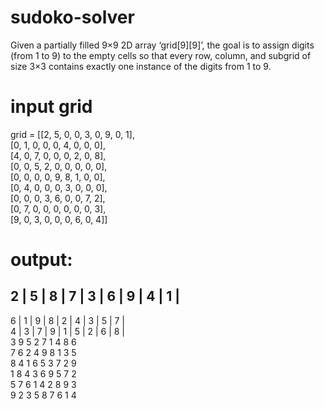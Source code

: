 # sudoko-solver
Given a partially filled 9×9 2D array ‘grid[9][9]’, the goal is to assign digits (from 1 to 9) to the empty cells so that every row, column, and subgrid of size 3×3 contains exactly one instance of the digits from 1 to 9. 
 # input grid
 
 grid = [[2, 5, 0, 0, 3, 0, 9, 0, 1], <br>
        [0, 1, 0, 0, 0, 4, 0, 0, 0], <br>
    [4, 0, 7, 0, 0, 0, 2, 0, 8],<br>
    [0, 0, 5, 2, 0, 0, 0, 0, 0],<br>
    [0, 0, 0, 0, 9, 8, 1, 0, 0],<br>
    [0, 4, 0, 0, 0, 3, 0, 0, 0],<br>
    [0, 0, 0, 3, 6, 0, 0, 7, 2],<br>
    [0, 7, 0, 0, 0, 0, 0, 0, 3],<br>
    [9, 0, 3, 0, 0, 0, 6, 0, 4]]<br>

# output:

2 | 5 | 8 | 7 | 3 | 6 | 9 | 4 | 1 |<br>
---------------------------------------
6 | 1 | 9 | 8 | 2 | 4 | 3 | 5 | 7 |<br>
4 | 3 | 7 | 9 | 1 | 5 | 2 | 6 | 8 |<br>
3 9 5 2 7 1 4 8 6 <br>
7 6 2 4 9 8 1 3 5 <br>
8 4 1 6 5 3 7 2 9 <br>
1 8 4 3 6 9 5 7 2 <br>
5 7 6 1 4 2 8 9 3 <br>
9 2 3 5 8 7 6 1 4 <br>
